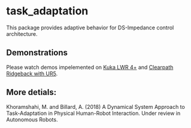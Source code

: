 # task_adaptation

This package provides adaptive behavior for DS-Impedance control architecture.



## Demonstrations
Please watch demos impelemented on [Kuka LWR 4+](https://youtu.be/oqHJ8crB5KY) and [Clearpath Ridgeback with UR5](https://youtu.be/7BjHhV-BkwE).


## More detials:
Khoramshahi, M. and Billard, A. (2018) A Dynamical System Approach to Task-Adaptation in Physical Human-Robot Interaction. Under review in Autonomous Robots.
